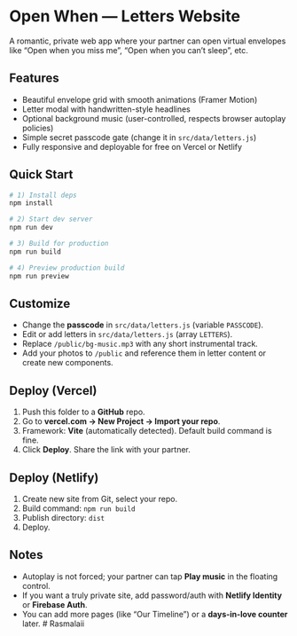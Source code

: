 # Open When — Letters Website

A romantic, private web app where your partner can open virtual envelopes like “Open when you miss me”, “Open when you can’t sleep”, etc.

## Features
- Beautiful envelope grid with smooth animations (Framer Motion)
- Letter modal with handwritten-style headlines
- Optional background music (user-controlled, respects browser autoplay policies)
- Simple secret passcode gate (change it in `src/data/letters.js`)
- Fully responsive and deployable for free on Vercel or Netlify

## Quick Start

```bash
# 1) Install deps
npm install

# 2) Start dev server
npm run dev

# 3) Build for production
npm run build

# 4) Preview production build
npm run preview
```

## Customize
- Change the **passcode** in `src/data/letters.js` (variable `PASSCODE`).
- Edit or add letters in `src/data/letters.js` (array `LETTERS`).
- Replace `/public/bg-music.mp3` with any short instrumental track.
- Add your photos to `/public` and reference them in letter content or create new components.

## Deploy (Vercel)
1. Push this folder to a **GitHub** repo.
2. Go to **vercel.com → New Project → Import your repo**.
3. Framework: **Vite** (automatically detected). Default build command is fine.
4. Click **Deploy**. Share the link with your partner.

## Deploy (Netlify)
1. Create new site from Git, select your repo.
2. Build command: `npm run build`
3. Publish directory: `dist`
4. Deploy.

## Notes
- Autoplay is not forced; your partner can tap **Play music** in the floating control.
- If you want a truly private site, add password/auth with **Netlify Identity** or **Firebase Auth**.
- You can add more pages (like “Our Timeline”) or a **days-in-love counter** later.
#   R a s m a l a i i  
 